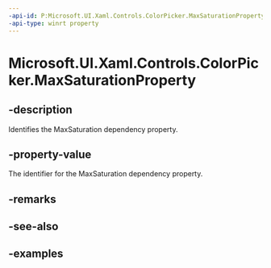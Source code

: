 ```yaml
---
-api-id: P:Microsoft.UI.Xaml.Controls.ColorPicker.MaxSaturationProperty
-api-type: winrt property
---
```


<!-- Property syntax.
public DependencyProperty MaxSaturationProperty { get; }
-->

# Microsoft.UI.Xaml.Controls.ColorPicker.MaxSaturationProperty

## -description

Identifies the MaxSaturation dependency property.

## -property-value

The identifier for the MaxSaturation dependency property.

## -remarks

## -see-also

## -examples

